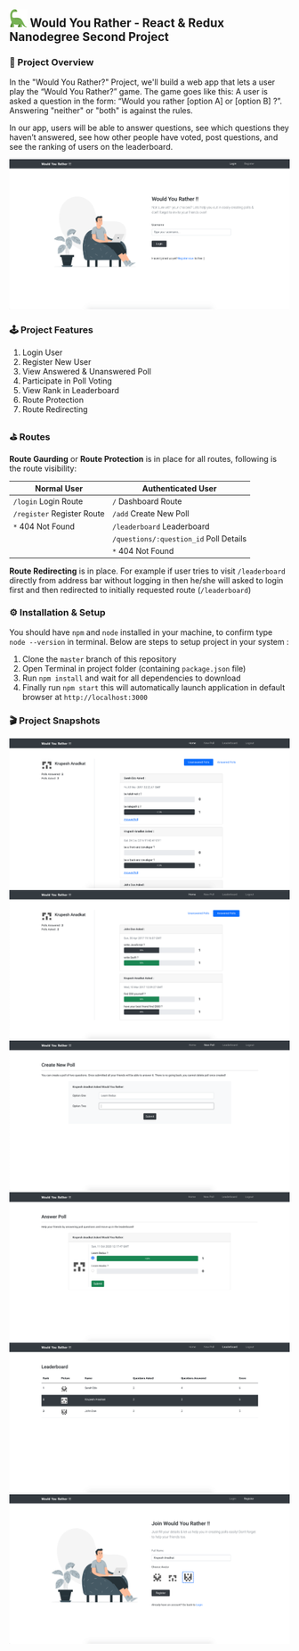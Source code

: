## ![Logo](./public/favicon-32x32.png) Would You Rather - React & Redux Nanodegree Second Project

### 📜 Project Overview

In the "Would You Rather?" Project, we'll build a web app that lets a user play the “Would You Rather?” game. The game goes like this: A user is asked a question in the form: “Would you rather [option A] or [option B] ?”. Answering "neither" or "both" is against the rules.

In our app, users will be able to answer questions, see which questions they haven’t answered, see how other people have voted, post questions, and see the ranking of users on the leaderboard.

<img src="./images/01-login.png" />

### 🕹 Project Features

1. Login User
2. Register New User
3. View Answered & Unanswered Poll
4. Participate in Poll Voting 
5. View Rank in Leaderboard
6. Route Protection
7. Route Redirecting

### ⛳️ Routes

**Route Gaurding** or **Route Protection** is in place for all routes, following is the route visibility:

| Normal User                | Authenticated User                     |
|----------------------------|----------------------------------------|
| `/login` Login Route       | `/` Dashboard Route                    |
| `/register` Register Route | `/add` Create New Poll                 |
| `*` 404 Not Found          | `/leaderboard` Leaderboard             |
|                            | `/questions/:question_id` Poll Details |
|                            | `*` 404 Not Found                      |

**Route Redirecting** is in place. For example if user tries to visit `/leaderboard` directly from address bar without logging in then he/she will asked to login first and then redirected to initially requested route (`/leaderboard`)


### ⚙️ Installation & Setup

You should have `npm` and `node` installed in your machine, to confirm type `node --version` in terminal. Below are steps to setup project in your system :

1. Clone the `master` branch of this repository
2. Open Terminal in project folder (containing `package.json` file)
3. Run `npm install` and wait for all dependencies to download
4. Finally run `npm start` this will automatically launch application in default browser at `http://localhost:3000`


### 🎬 Project Snapshots

<img src="./images/02-home.png" />

<img src="./images/03-home.png" />

<img src="./images/04-create.png" />

<img src="./images/05-answer.png" />

<img src="./images/06-leaderboard.png" />

<img src="./images/07-register.png" />


